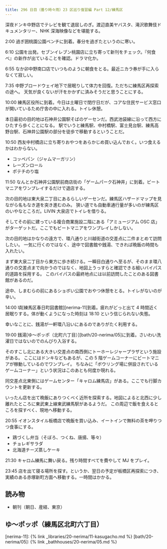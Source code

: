 ```yaml
---
title: 296 日目（曇り時々雨）23 区巡り復習編 Part 12/練馬区
---
```


深夜ドンキ中野店でテレビを観て退屈しのぎ。渡辺直美ヤバスタ、滝沢歌舞伎ドキュメンタリー、NHK 深海映像などを堪能する。

2:00 過ぎ囲桃園公園ベンチに到着。春分を過ぎたというのに寒い。

6:10 公園を出発。セブンイレブン桃園店に立ち寄って新刊をチェック。『何食べ』の新作が出ていることを確認。ドラマ化か。

6:55 なか卯中野南口店でいつものように朝食をとる。最近ニカラ券が手に入らなくて寂しい。

7:35 中野ブロードウェイ地下で居眠りして体力を回復。ただちに練馬区再探索の途へ。
天気が良くないが汗をかかずに済みそうだと思うことにする。

10:00 練馬区役所に到着。今日は土曜日で閉庁日だが、コアな住民サービス窓口が開いているため庁舎の中に入れる。トイレ休憩。

本日最初の目的地は石神井公園駅そばのゲーセンだ。西武池袋線に沿って西方にひたすら歩くことになる。
駅でいうと練馬駅、中村橋駅、富士見台駅、練馬高野台駅、石神井公園駅の部分を徒歩で移動するということだ。

10:50 西友中村橋店に立ち寄りおやつをあらかじめ買い込んでおく。いつ食えるかはわからない。

* コッペパン（ジャムマーガリン）
* レーズンロール
* ポテチのり塩

11:50 なんとか石神井公園駅前商店街の「ゲームパーク石神井」に到着。ビートマニアをワンプレイするだけで退店する。

次の目的地は東大泉二丁目にあるらしいゲーセンだ。練馬区ハザードマップを見ながら名もなき道を突き進むのみ。
狭い道でも自動車通行量が多いのが練馬区のいやなところだ。LIVIN 大泉店でトイレを借りる。

そしてその前に建っている複合商業施設二階にある「アミュージアム OSC 店」がターゲットだ。ここでもビートマニアをワンプレイしかしない。

次の目的地はかなりの遠方で、環八通りと川越街道の交差点に二件まとめて訪問したい。
一気に行くのではなく、途中で図書館や銭湯、できれば晩飯の時間も入れたい。

まず東大泉二丁目から東方に歩き続ける。一瞬目白通りへ至るが、そのまま環八通りの交差点まで向かうのではなく、地図上うっすらと確認できる細いバイパス的道路を採用する。
このバイパスの最終地点には以前訪問したことのある図書館があるのだ。

途中、しまむらの前にあるショボい公園でおやつ休憩をとる。トイレがないのが辛い。

14:00 頃[練馬区春日町図書館][nerima-11]到着。疲れがどっと出て 4 時間近く居眠りする。体が動くようになった時刻は 18:10 という信じられない失態。

幸いなことに、銭湯が一軒環八沿いにあるのでありがたく利用する。

19:00 銭湯[ゆ～ポッポ（北町六丁目）][bath/20-nerima/05]に到着。さいわい洗濯日ではないのでのんびり入浴する。

そのすこし北にある大きい交差点の南西側にトーホーレジャープラザという施設がある。
ここにはドンキなどもあるが、この 5 階ゲームコーナーにビートマニアが稼動しているのでワンプレイ。
ちなみに「ボウリング場に併設されているゲームコーナー」という状況はこのあとも何度か現れる。

同交差点北東側にはゲームセンター「キャロム練馬店」がある。ここでも行脚カウントを更新する。

いったん店を出て晩飯にありつくべく近所を探索する。地図によると北西に少し離れたところに東武東上線東武練馬駅があるようだ。
この周辺で飯を食えるところを探すべく、現地へ移動する。

20:55 イオンスタイル板橋店で晩飯を買い込み、イートインで無料の茶を呷りつつ食事にする。

* 鶏づくし弁当（そぼろ、つくね、唐揚、等々）
* チョレギサラダ
* 北海道チーズ蒸しケーキ

21:30 キャロム練馬に舞い戻る。残り時間すべてを費やして MJ をプレイ。

23:45 店を出て寝る場所を探す。というか、翌日の予定が板橋区再探索につき、実績のある赤塚新町方面へ移動する。一時間はかかる。

## 読み物

* 朝刊（朝日、産経、東京）

## ゆ～ポッポ（練馬区北町六丁目）

[nerima-11]: {% link _libraries/20-nerima/11-kasugacho.md %}
[bath/20-nerima/05]: {% link _bathhouses/20-nerima/05.md %}
